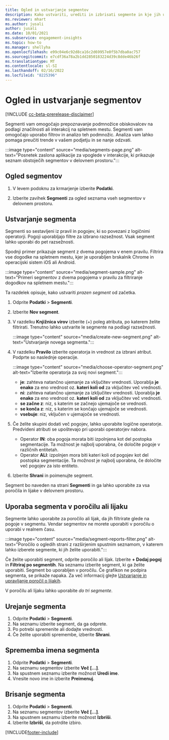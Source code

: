 ```yaml
---
title: Ogled in ustvarjanje segmentov
description: Kako ustvariti, urediti in izbrisati segmente in kje jih uporabiti.
ms.reviewer: mhart
ms.author: jusali
author: jusali
ms.date: 10/01/2021
ms.subservice: engagement-insights
ms.topic: how-to
ms.manager: shellyha
ms.openlocfilehash: e99c04e6c92d8ca16c2d69957e0f5b7dba0ac757
ms.sourcegitcommit: e7cdf36a78a2b1dd2850183224d39c8dde46b26f
ms.translationtype: MT
ms.contentlocale: sl-SI
ms.lasthandoff: 02/16/2022
ms.locfileid: "8225396"
---
```

# <a name="view-and-create-segments"></a>Ogled in ustvarjanje segmentov

[!INCLUDE [cc-beta-prerelease-disclaimer](includes/cc-beta-prerelease-disclaimer.md)]

Segmenti vam omogočajo prepoznavanje podmnožice obiskovalcev na podlagi značilnosti ali interakcij na spletnem mestu. Segmenti vam omogočajo uporabo filtrov in analizo teh podmnožic. Analiza vam lahko pomaga preučiti trende v vašem podjetju in se nanje odzvati. 

:::image type="content" source="media/segments-page.png" alt-text="Posnetek zaslona aplikacije za vpoglede v interakcije, ki prikazuje seznam obstoječih segmentov v delovnem prostoru.":::

## <a name="view-segments"></a>Ogled segmentov

1. V levem podoknu za krmarjenje izberite **Podatki**. 

1. Izberite zavihek **Segmenti** za ogled seznama vseh segmentov v delovnem prostoru. 

## <a name="create-a-segment"></a>Ustvarjanje segmenta

Segmenti so sestavljeni iz pravil in pogojev, ki so povezani z logičnimi operatorji. Pogoji uporabljajo filtre za izbrano razsežnost. Vsak segment lahko uporabi do pet razsežnosti.

Spodnji primer prikazuje segment z dvema pogojema v enem pravilu. Filtrira vse dogodke na spletnem mestu, kjer je uporabljen brskalnik Chrome in operacijski sistem iOS ali Android.

:::image type="content" source="media/segment-sample.png" alt-text="Primeri segmentov z dvema pogojema v pravilu za filtriranje dogodkov na spletnem mestu.":::

Ta razdelek opisuje, kako ustvariti *prazen segment* od začetka.

1. Odprite **Podatki** > **Segmenti**.

1. Izberite **Nov segment**.

1. V razdelku **Knjižnica virov** izberite (+) poleg atributa, po katerem želite filtrirati. Trenutno lahko ustvarite le segmente na podlagi razsežnosti.

   :::image type="content" source="media/create-new-segment.png" alt-text="Ustvarjanje novega segmenta.":::

1. V razdelku **Pravilo** izberite operatorja in vrednost za izbrani atribut. Podprte so naslednje operacije.

   :::image type="content" source="media/choose-operator-segment.png" alt-text="Izberite operatorja za svoj novi segment.":::

   - **je**: zahteva natančno ujemanje za vključitev vrednosti. Uporablja **je enako** za eno vrednost oz. **kateri koli od** za vključitev več vrednosti.
   - **ni**: zahteva natančno ujemanje za izključitev vrednosti. Uporablja **je enako** za eno vrednost oz. **kateri koli od** za vključitev več vrednosti.
   - **se začne z**: niz, s katerim se začnejo ujemajoče se vrednosti.
   - **se konča z**: niz, s katerim se končajo ujemajoče se vrednosti.
   - **vsebuje**: niz, vključen v ujemajoče se vrednosti.

1. Če želite skupini dodati več pogojev, lahko uporabite logične operatorje. Predvideni atributi se upoštevajo pri uporabi operatorjev nabora.
   - Operator **IN**: oba pogoja morata biti izpolnjena kot del postopka segmentacije. Ta možnost je najbolj uporabna, če določite pogoje v različnih entitetah.
   - Operator **ALI**: izpolnjen mora biti kateri koli od pogojev kot del postopka segmentacije. Ta možnost je najbolj uporabna, če določite več pogojev za isto entiteto.

1. Izberite **Shrani** in poimenujte segment. 

Segment bo naveden na strani **Segmenti** in ga lahko uporabite za vsa poročila in lijake v delovnem prostoru.

## <a name="use-a-segment-in-a-report-or-funnel"></a>Uporaba segmenta v poročilu ali lijaku

Segmente lahko uporabite za poročilo ali lijak, da jih filtrirate glede na pogoje v segmentu. Vendar segmentov ne morete uporabiti v poročilu o uporabi v realnem času.

:::image type="content" source="media/segment-reports-filter.png" alt-text="Poročilo o ogledih strani z razširjenim spustnim seznamom, v katerem lahko izberete segmente, ki jih želite uporabiti.":::

Če želite uporabiti segment, odprite poročilo ali lijak. Izberite **+ Dodaj pogoj** in **Filtriraj po segmentih**. Na seznamu izberite segment, ki ga želite uporabiti. Segment bo uporabljen v poročilu. Če grafikon ne podpira segmenta, se prikaže napaka. Za več informacij glejte [Ustvarjanje in upravljanje poročil o lijakih](funnel-reports.md).
 
V poročilu ali lijaku lahko uporabite *do tri segmente*.

## <a name="edit-a-segment"></a>Urejanje segmenta

1. Odprite **Podatki** > **Segmenti**.
1. Na seznamu izberite segment, da ga odprete. 
1. Po potrebi spremenite ali dodajte vrednosti.
1. Če želite uporabiti spremembe, izberite **Shrani**.

## <a name="change-the-name-of-a-segment"></a>Sprememba imena segmenta

1. Odprite **Podatki** > **Segmenti**.
1. Na seznamu segmentov izberite **Več [...]**. 
1. Na spustnem seznamu izberite možnost **Uredi ime**.
1. Vnesite novo ime in izberite **Preimenuj**.

## <a name="delete-a-segment"></a>Brisanje segmenta

1. Odprite **Podatki** > **Segmenti**.
1. Na seznamu segmentov izberite **Več [...]**. 
1. Na spustnem seznamu izberite možnost **Izbriši**.
1. Izberite **Izbriši**, da potrdite izbiro.



[!INCLUDE[footer-include](../includes/footer-banner.md)]

